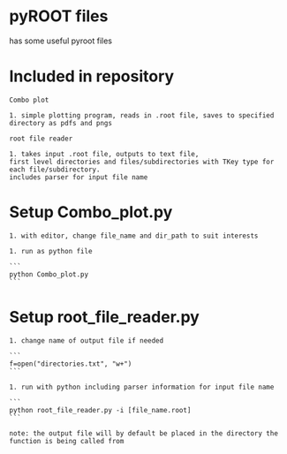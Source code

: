 pyROOT files
=========
has some useful pyroot files

# Included in repository 
    Combo plot 
    
    1. simple plotting program, reads in .root file, saves to specified directory as pdfs and pngs

    root file reader

    1. takes input .root file, outputs to text file, 
    first level directories and files/subdirectories with TKey type for each file/subdirectory.
    includes parser for input file name

# Setup Combo_plot.py
    1. with editor, change file_name and dir_path to suit interests
    
    1. run as python file
    
    ```
    python Combo_plot.py
    ```

# Setup root_file_reader.py
    1. change name of output file if needed
    
    ```
    f=open("directories.txt", "w+")
    ```

    1. run with python including parser information for input file name
    
    ```
    python root_file_reader.py -i [file_name.root]
    ```

    note: the output file will by default be placed in the directory the function is being called from
